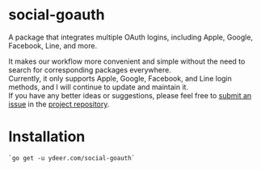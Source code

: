 # social-goauth
A package that integrates multiple OAuth logins, including Apple, Google, Facebook, Line, and more.  

It makes our workflow more convenient and simple without the need to search for corresponding packages everywhere.  
Currently, it only supports Apple, Google, Facebook, and Line login methods, and I will continue to update and maintain it.  
If you have any better ideas or suggestions, please feel free to [submit an issue](https://github.com/rabbitonthehill/social-goauth/issues) in the [project repository](https://github.com/rabbitonthehill/social-goauth).  

# Installation
    `go get -u ydeer.com/social-goauth`
